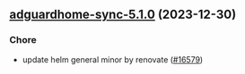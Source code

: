

## [adguardhome-sync-5.1.0](https://github.com/truecharts/charts/compare/adguardhome-sync-5.0.1...adguardhome-sync-5.1.0) (2023-12-30)

### Chore

- update helm general minor by renovate ([#16579](https://github.com/truecharts/charts/issues/16579))
  
  